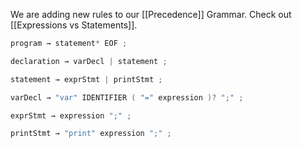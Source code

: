 We are adding new rules to our [[Precedence]] Grammar. Check out [[Expressions vs Statements]].

```c
program → statement* EOF ;

declaration → varDecl | statement ;

statement → exprStmt | printStmt ;

varDecl → "var" IDENTIFIER ( "=" expression )? ";" ;

exprStmt → expression ";" ;

printStmt → "print" expression ";" ;
```



